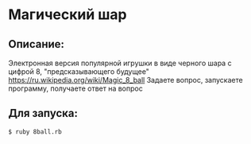 # Магический шар

## Описание:
Электронная версия популярной игрушки в виде черного шара с цифрой 8, "предсказывающего будущее"
https://ru.wikipedia.org/wiki/Magic_8_ball 
Задаете вопрос, запускаете программу, получаете ответ на вопрос

## Для запуска:
```
$ ruby 8ball.rb
```
